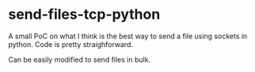 # send-files-tcp-python
A small PoC on what I think is the best way to send a file using sockets in python. Code is pretty straighforward.

Can be easily modified to send files in bulk.

